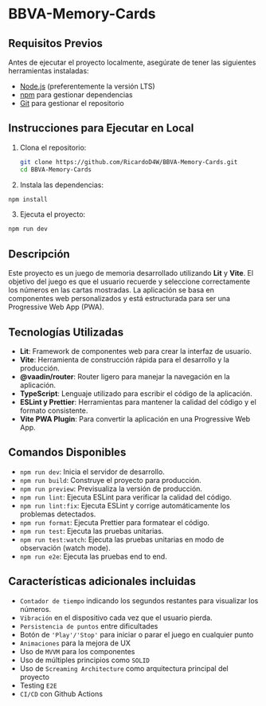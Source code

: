 # BBVA-Memory-Cards

## Requisitos Previos

Antes de ejecutar el proyecto localmente, asegúrate de tener las siguientes herramientas instaladas:

- [Node.js](https://nodejs.org/) (preferentemente la versión LTS)
- [npm](https://www.npmjs.com/) para gestionar dependencias
- [Git](https://git-scm.com/) para gestionar el repositorio

## Instrucciones para Ejecutar en Local

1. Clona el repositorio:

   ```bash
   git clone https://github.com/RicardoD4W/BBVA-Memory-Cards.git
   cd BBVA-Memory-Cards
   ```

2. Instala las dependencias:

```bash
npm install
```

3. Ejecuta el proyecto:

```bash
npm run dev
```

## Descripción

Este proyecto es un juego de memoria desarrollado utilizando **Lit** y **Vite**. El objetivo del juego es que el usuario recuerde y seleccione correctamente los números en las cartas mostradas. La aplicación se basa en componentes web personalizados y está estructurada para ser una Progressive Web App (PWA).

## Tecnologías Utilizadas

- **Lit**: Framework de componentes web para crear la interfaz de usuario.
- **Vite**: Herramienta de construcción rápida para el desarrollo y la producción.
- **@vaadin/router**: Router ligero para manejar la navegación en la aplicación.
- **TypeScript**: Lenguaje utilizado para escribir el código de la aplicación.
- **ESLint y Prettier**: Herramientas para mantener la calidad del código y el formato consistente.
- **Vite PWA Plugin**: Para convertir la aplicación en una Progressive Web App.

## Comandos Disponibles

- `npm run dev`: Inicia el servidor de desarrollo.
- `npm run build`: Construye el proyecto para producción.
- `npm run preview`: Previsualiza la versión de producción.
- `npm run lint`: Ejecuta ESLint para verificar la calidad del código.
- `npm run lint:fix`: Ejecuta ESLint y corrige automáticamente los problemas detectados.
- `npm run format`: Ejecuta Prettier para formatear el código.
- `npm run test`: Ejecuta las pruebas unitarias.
- `npm run test:watch`: Ejecuta las pruebas unitarias en modo de observación (watch mode).
- `npm run e2e`: Ejecuta las pruebas end to end.

## Características adicionales incluidas

- `Contador de tiempo` indicando los segundos restantes para visualizar los números.
- `Vibración` en el dispositivo cada vez que el usuario pierda.
- `Persistencia de puntos` entre dificultades
- Botón de `'Play'/'Stop'` para iniciar o parar el juego en cualquier punto
- `Animaciones` para la mejora de UX
- Uso de `MVVM` para los componentes
- Uso de múltiples principios como `SOLID`
- Uso de `Screaming Architecture` como arquitectura principal del proyecto
- Testing `E2E`
- `CI/CD` con Github Actions
